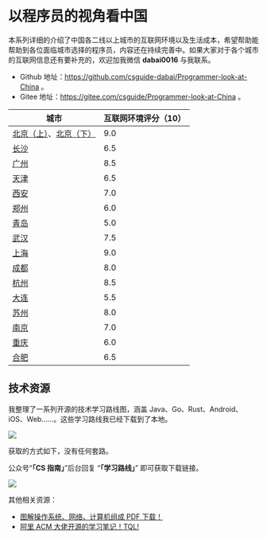 # 以程序员的视角看中国

本系列详细的介绍了中国各二线以上城市的互联网环境以及生活成本，希望帮助能帮助到各位面临城市选择的程序员，内容还在持续完善中。如果大家对于各个城市的互联网信息还有要补充的，欢迎加我微信 **dabai0016** 与我联系。

- Github 地址：https://github.com/csguide-dabai/Programmer-look-at-China 。
- Gitee 地址：https://gitee.com/csguide/Programmer-look-at-China 。

| 城市                                                         | 互联网环境评分（10） |
| ------------------------------------------------------------ | -------------------- |
| [北京（上）](./docs/beijing-01.md)、[北京（下）](./docs/beijing-02.md) | 9.0                  |
| [长沙](./docs/changsha.md)                                   | 6.5                  |
| [广州](./docs/guangzhou.md)                                  | 8.5                  |
| [天津](./docs/tianjin.md)                                    | 6.5                  |
| [西安](./docs/xian.md)                                       | 7.0                  |
| [郑州](./docs/zhengzhou.md)                                  | 6.0                  |
| [青岛](./docs/qingdao.md)                                    | 5.0                  |
| [武汉](./docs/wuhan.md)                                      | 7.5                  |
| [上海](./docs/shanghai.md)                                   | 9.0                  |
| [成都](./docs/chengdu.md)                                    | 8.0                  |
| [杭州](./docs/hangzhou.md)                                   | 8.5                  |
| [大连](./docs/dalian.md)                                     | 5.5                  |
| [苏州](./docs/suzhou.md)                                     | 8.0                  |
| [南京](./docs/nanjing.md)                                    | 7.0                  |
| [重庆](./docs/chongqing.md)                                  | 6.0                  |
| [合肥](./docs/hefei.md)                                      | 6.5                  |
## 技术资源

我整理了一系列开源的技术学习路线图，涵盖 Java、Go、Rust、Android、iOS、Web......。这些学习路线我已经下载到了本地。

![](https://p1-juejin.byteimg.com/tos-cn-i-k3u1fbpfcp/149de14bf0a048feabffb211dc50125a~tplv-k3u1fbpfcp-watermark.image)

获取的方式如下，没有任何套路。

公众号“**「CS 指南」**”后台回复 “**「学习路线」**” 即可获取下载链接。

![](https://img-blog.csdnimg.cn/2021060517454068.png)

其他相关资源：

- [图解操作系统、网络、计算机组成 PDF 下载！](https://mp.weixin.qq.com/s/37o_FateHbhv8Dw5qQmIFg)
- [阿里 ACM 大佬开源的学习笔记！TQL!](https://mp.weixin.qq.com/s/7b4JDVA_s27wCLQD7SACXg)
